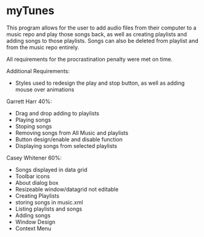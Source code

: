 # myTunes
 This program allows for the user to add audio files from their computer to a music repo and play those songs back, as well as creating playlists and adding songs to those playlists. Songs can also be deleted from playlist and from the music repo entirely.
 
 All requirements for the procrastination penalty were met on time.
 
 Additional Requirements:
 - Styles used to redesign the play and stop button, as well as adding mouse over animations
 
 Garrett Harr 40%:
 - Drag and drop adding to playlists
 - Playing songs
 - Stoping songs
 - Removing songs from All Music and playlists
 - Button design/enable and disable function
 - Displaying songs from selected playlists
 
 Casey Whitener 60%:
 - Songs displayed in data grid
 - Toolbar icons
 - About dialog box
 - Resizeable window/datagrid not editable
 - Creating Playlists
 - storing songs in music.xml
 - Listing playlists and songs
 - Adding songs
 - Window Design
 - Context Menu
